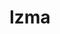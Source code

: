 ---
title: "lzma"
layout: cache
categories: [package, develop]
meta: {"compilers": ["gcc@=11.4.0"], "num_specs": 3, "num_specs_by_stack": {"hep": 3, "root": 3}, "oss": ["ubuntu22.04"], "platforms": ["linux"], "stacks": ["hep", "root"], "targets": ["x86_64_v3"], "versions": ["4.32.7"]}
spec_details: [{"compiler": "gcc@=11.4.0", "hash": "tszkyhtg44ntx7sahbpt7c2ozyzkx6lb", "os": "ubuntu22.04", "platform": "linux", "size": "-", "stacks": ["hep", "root"], "tarball": "https://binaries.spack.io/develop/build_cache/linux-ubuntu22.04-x86_64_v3/gcc-11.4.0/lzma-4.32.7/linux-ubuntu22.04-x86_64_v3-gcc-11.4.0-lzma-4.32.7-tszkyhtg44ntx7sahbpt7c2ozyzkx6lb.spack", "target": "x86_64_v3", "variants": ["build_system=autotools"], "versions": ["4.32.7"]}, {"compiler": "gcc@=11.4.0", "hash": "ya7z5hfdytcolbth6c7s2btqdq5ojzhp", "os": "ubuntu22.04", "platform": "linux", "size": "-", "stacks": ["hep", "root"], "tarball": "https://binaries.spack.io/develop/build_cache/linux-ubuntu22.04-x86_64_v3/gcc-11.4.0/lzma-4.32.7/linux-ubuntu22.04-x86_64_v3-gcc-11.4.0-lzma-4.32.7-ya7z5hfdytcolbth6c7s2btqdq5ojzhp.spack", "target": "x86_64_v3", "variants": ["build_system=autotools"], "versions": ["4.32.7"]}, {"compiler": "gcc@=11.4.0", "hash": "lhoy7twayazpvxp776deepspz7eszsy4", "os": "ubuntu22.04", "platform": "linux", "size": "-", "stacks": ["hep", "root"], "tarball": "https://binaries.spack.io/develop/build_cache/linux-ubuntu22.04-x86_64_v3/gcc-11.4.0/lzma-4.32.7/linux-ubuntu22.04-x86_64_v3-gcc-11.4.0-lzma-4.32.7-lhoy7twayazpvxp776deepspz7eszsy4.spack", "target": "x86_64_v3", "variants": ["build_system=autotools"], "versions": ["4.32.7"]}]
---